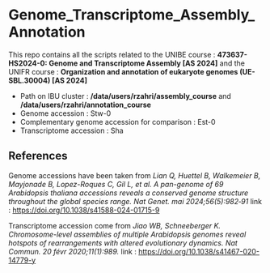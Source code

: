 # Genome_Transcriptome_Assembly_Annotation
This repo contains all the scripts related to the UNIBE course : **473637-HS2024-0: Genome and Transcriptome Assembly [AS 2024]** and the UNIFR course : **Organization and annotation of eukaryote genomes (UE-SBL.30004) [AS 2024]**

- Path on IBU cluster : **/data/users/rzahri/assembly_course** and **/data/users/rzahri/annotation_course**
- Genome accession : Stw-0
- Complementary genome accession for comparison : Est-0
- Transcriptome accession : Sha

## References
Genome accessions have been taken from *Lian Q, Huettel B, Walkemeier B, Mayjonade B, Lopez-Roques C, Gil L, et al. A pan-genome of 69 Arabidopsis thaliana accessions reveals a conserved genome structure throughout the global species range. Nat Genet. mai 2024;56(5):982‑91* link : https://doi.org/10.1038/s41588-024-01715-9 

Transcriptome accession come from *Jiao WB, Schneeberger K. Chromosome-level assemblies of multiple Arabidopsis genomes reveal hotspots of rearrangements with altered evolutionary dynamics. Nat Commun. 20 févr 2020;11(1):989.* link : https://doi.org/10.1038/s41467-020-14779-y

